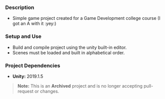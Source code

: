 ### Description
- Simple game project created for a Game Development college course (I got an A with it :yey:)

### Setup and Use
- Build and compile project using the unity built-in editor.
- Scenes must be loaded and built in alphabetical order.

### Project Dependencies
- **Unity:** 2019.1.5

> **Note:** This is an **Archived** project and is no longer accepting pull-request or changes.